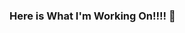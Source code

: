 ### Here is What I'm Working On!!!! 👋

<!--
**ishan267/ishan267** is a ✨ _special_ ✨ repository because its `README.md` (this file) appears on your GitHub profile.

Here are some ideas to get you started:

- 🔭 I’m currently working on ...ACM Student Chapter IIT(ISM) Dhanbad
- 🌱 I’m currently learning ...Express.js
- 👯 I’m looking to collaborate on ...Express.js
- 🤔 I’m looking for help with ...APIs
- 💬 Ask me about ...Anything
- 📫 How to reach me: ...[Linkedin](https://www.linkedin.com/in/ishan-thapa-426722194/)
- 😄 Pronouns: ...Edd
- ⚡ Fun fact: ...I am dance maniac....
-->
